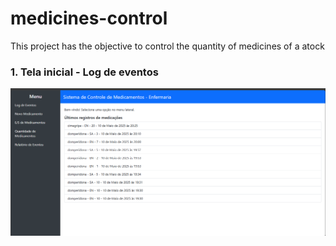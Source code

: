 # medicines-control
This project has the objective to control the quantity of medicines of a atock

### 1. Tela inicial - Log de eventos

![alt text](image.png)